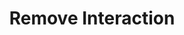 ---
id: remove-interactions
title: Remove Interaction
sidebar_label: Remove Interaction
description: "Remove a list of InteractionEntity from the Polygon ID SDK by their IDs."
keywords:
  - docs
  - polygon id
  - holder
  - issuer
  - verifier
  - wallet sdk
  - DID
  - Interaction Entity
---